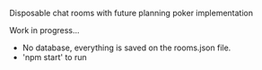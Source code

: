 Disposable chat rooms with future planning poker implementation

Work in progress...

* No database, everything is saved on the rooms.json file.
* 'npm start' to run